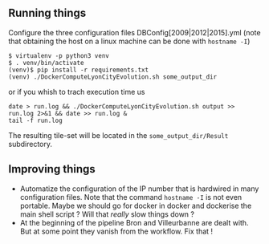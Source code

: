 
## Running things
Configure the three configuration files DBConfig[2009|2012|2015].yml (note that obtaining the host on a linux machine can be done with `hostname -I`)
```
$ virtualenv -p python3 venv
$ . venv/bin/activate
(venv)$ pip install -r requirements.txt
(venv) ./DockerComputeLyonCityEvolution.sh some_output_dir
```
or if you whish to trach execution time us
```
date > run.log && ./DockerComputeLyonCityEvolution.sh output >> run.log 2>&1 && date >> run.log &
tail -f run.log
```
The resulting tile-set will be located in the `some_output_dir/Result` subdirectory.

## Improving things
 * Automatize the configuration of the IP number that is hardwired in many configuration files. Note that the command `hostname -I` is not even portable. Maybe we should go for docker in docker and dockerise the main shell script ? Will that _really_ slow things down ?
 * At the beginning of the pipeline Bron and Villeurbanne are dealt with. But
   at some point they vanish from the workflow. Fix that !
